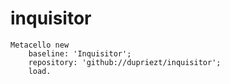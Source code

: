 # inquisitor

```Smalltalk
Metacello new
    baseline: 'Inquisitor';
    repository: 'github://dupriezt/inquisitor';
    load.
```
